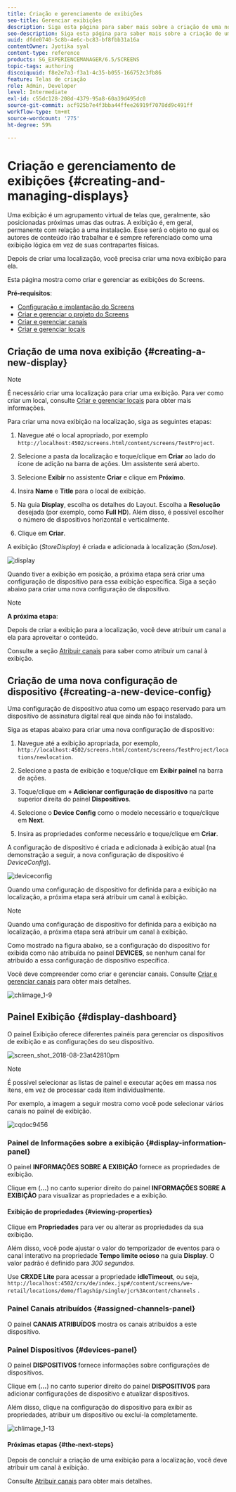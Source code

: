 ```yaml
---
title: Criação e gerenciamento de exibições
seo-title: Gerenciar exibições
description: Siga esta página para saber mais sobre a criação de uma nova exibição ou configuração de dispositivo. Além disso, saiba mais sobre o painel de exibição.
seo-description: Siga esta página para saber mais sobre a criação de uma nova exibição ou configuração de dispositivo. Além disso, saiba mais sobre o painel de exibição.
uuid: dfde0740-5c8b-4e6c-bc83-bf8fbb31a16a
contentOwner: Jyotika syal
content-type: reference
products: SG_EXPERIENCEMANAGER/6.5/SCREENS
topic-tags: authoring
discoiquuid: f8e2e7a3-f3a1-4c35-b055-166752c3fb86
feature: Telas de criação
role: Admin, Developer
level: Intermediate
exl-id: c55dc128-208d-4379-95a8-60a39d495dc0
source-git-commit: acf925b7e4f3bba44ffee26919f7078dd9c491ff
workflow-type: tm+mt
source-wordcount: '775'
ht-degree: 59%

---
```


# Criação e gerenciamento de exibições {#creating-and-managing-displays}

Uma exibição é um agrupamento virtual de telas que, geralmente, são posicionadas próximas umas das outras. A exibição é, em geral, permanente com relação a uma instalação. Esse será o objeto no qual os autores de conteúdo irão trabalhar e é sempre referenciado como uma exibição lógica em vez de suas contrapartes físicas.

Depois de criar uma localização, você precisa criar uma nova exibição para ela.

Esta página mostra como criar e gerenciar as exibições do Screens.

**Pré-requisitos**:

* [Configuração e implantação do Screens](configuring-screens-introduction.md)
* [Criar e gerenciar o projeto do Screens](creating-a-screens-project.md)
* [Criar e gerenciar canais](managing-channels.md)
* [Criar e gerenciar locais](managing-locations.md)

## Criação de uma nova exibição {#creating-a-new-display}

>[!NOTE]
>
>É necessário criar uma localização para criar uma exibição. Para ver como criar um local, consulte [Criar e gerenciar locais](managing-locations.md) para obter mais informações.

Para criar uma nova exibição na localização, siga as seguintes etapas:

1. Navegue até o local apropriado, por exemplo `http://localhost:4502/screens.html/content/screens/TestProject`.
1. Selecione a pasta da localização e toque/clique em **Criar** ao lado do ícone de adição na barra de ações. Um assistente será aberto.
1. Selecione **Exibir** no assistente **Criar** e clique em **Próximo**.

1. Insira **Name** e **Title** para o local de exibição.

1. Na guia **Display**, escolha os detalhes do Layout. Escolha a **Resolução** desejada (por exemplo, como **Full HD**). Além disso, é possível escolher o número de dispositivos horizontal e verticalmente.

1. Clique em **Criar**.

A exibição (*StoreDisplay*) é criada e adicionada à localização (*SanJose*).

![display](assets/display.gif)

Quando tiver a exibição em posição, a próxima etapa será criar uma configuração de dispositivo para essa exibição específica. Siga a seção abaixo para criar uma nova configuração de dispositivo.

>[!NOTE]
>
>**A próxima etapa**:
>
>Depois de criar a exibição para a localização, você deve atribuir um canal a ela para aproveitar o conteúdo.
>
>Consulte a seção [Atribuir canais](channel-assignment.md) para saber como atribuir um canal à exibição.

## Criação de uma nova configuração de dispositivo {#creating-a-new-device-config}

Uma configuração de dispositivo atua como um espaço reservado para um dispositivo de assinatura digital real que ainda não foi instalado.

Siga as etapas abaixo para criar uma nova configuração de dispositivo:

1. Navegue até a exibição apropriada, por exemplo, `http://localhost:4502/screens.html/content/screens/TestProject/locations/newlocation`.
1. Selecione a pasta de exibição e toque/clique em **Exibir painel** na barra de ações.
1. Toque/clique em **+ Adicionar configuração de dispositivo** na parte superior direita do painel **Dispositivos**.

1. Selecione o **Device Config** como o modelo necessário e toque/clique em **Next**.

1. Insira as propriedades conforme necessário e toque/clique em **Criar**.

A configuração de dispositivo é criada e adicionada à exibição atual (na demonstração a seguir, a nova configuração de dispositivo é *DeviceConfig*).

![deviceconfig](assets/deviceconfig.gif)

Quando uma configuração de dispositivo for definida para a exibição na localização, a próxima etapa será atribuir um canal à exibição.

>[!NOTE]
>
>Quando uma configuração de dispositivo for definida para a exibição na localização, a próxima etapa será atribuir um canal à exibição.
>
>Como mostrado na figura abaixo, se a configuração do dispositivo for exibida como não atribuída no painel **DEVICES**, se nenhum canal for atribuído a essa configuração de dispositivo específica.
>
>Você deve compreender como criar e gerenciar canais. Consulte [Criar e gerenciar canais](managing-channels.md) para obter mais detalhes.

![chlimage_1-9](assets/chlimage_1-9.png)

## Painel Exibição {#display-dashboard}

O painel Exibição oferece diferentes painéis para gerenciar os dispositivos de exibição e as configurações do seu dispositivo.

![screen_shot_2018-08-23at42810pm](assets/screen_shot_2018-08-23at42810pm.png)

>[!NOTE]
>
>É possível selecionar as listas de painel e executar ações em massa nos itens, em vez de processar cada item individualmente.
>
>Por exemplo, a imagem a seguir mostra como você pode selecionar vários canais no painel de exibição.

![cqdoc9456](assets/cqdoc9456.gif)

### Painel de Informações sobre a exibição {#display-information-panel}

O painel **INFORMAÇÕES SOBRE A EXIBIÇÃO** fornece as propriedades de exibição.

Clique em (**...**) no canto superior direito do painel **INFORMAÇÕES SOBRE A EXIBIÇÃO** para visualizar as propriedades e a exibição.


#### Exibição de propriedades {#viewing-properties}

Clique em **Propriedades** para ver ou alterar as propriedades da sua exibição.

Além disso, você pode ajustar o valor do temporizador de eventos para o canal interativo na propriedade **Tempo limite ocioso** na guia **Display**. O valor padrão é definido para *300 segundos*.

Use **CRXDE Lite** para acessar a propriedade **idleTimeout**, ou seja, `http://localhost:4502/crx/de/index.jsp#/content/screens/we-retail/locations/demo/flagship/single/jcr%3Acontent/channels` .


### Painel Canais atribuídos {#assigned-channels-panel}

O painel **CANAIS ATRIBUÍDOS** mostra os canais atribuídos a este dispositivo.


### Painel Dispositivos {#devices-panel}

O painel **DISPOSITIVOS** fornece informações sobre configurações de dispositivos.

Clique em (**...**) no canto superior direito do painel **DISPOSITIVOS** para adicionar configurações de dispositivo e atualizar dispositivos.

Além disso, clique na configuração do dispositivo para exibir as propriedades, atribuir um dispositivo ou excluí-la completamente.

![chlimage_1-13](assets/chlimage_1-13.png)

#### Próximas etapas {#the-next-steps}

Depois de concluir a criação de uma exibição para a localização, você deve atribuir um canal à exibição.

Consulte [Atribuir canais](channel-assignment.md) para obter mais detalhes.
